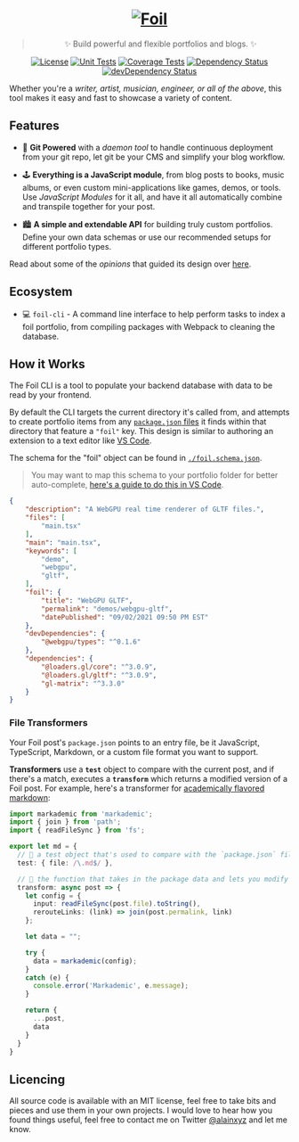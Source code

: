 <div align="center">

# <a href="https://alain.xyz/blog"><img alt="Foil" src="docs/foil-logo.svg" /></a>

> ✨ Build powerful and flexible portfolios and blogs. ✨

[![License][license-img]][license-url]
[![Unit Tests][travis-img]][travis-url]
[![Coverage Tests][codecov-img]][codecov-url]
[![Dependency Status][david-img]][david-url]
[![devDependency Status][david-dev-img]][david-dev-url]

</div>

Whether you're a *writer, artist, musician, engineer, or all of the above*, this tool makes it easy and fast to showcase a variety of content.

## Features

- 🐙 **Git Powered** with a *daemon tool* to handle continuous deployment from your git repo, let git be your CMS and simplify your blog workflow.

- 🕹️ **Everything is a JavaScript module**, from blog posts to books, music albums, or even custom mini-applications like games, demos, or tools. Use *JavaScript Modules* for it all, and have it all automatically combine and transpile together for your post.

- 🏙️ **A simple and extendable API** for building truly custom portfolios. Define your own data schemas or use our recommended setups for different portfolio types.

Read about some of the *opinions* that guided its design over [here](docs/opinions.md).

## Ecosystem

- 💻 `foil-cli` - A command line interface to help perform tasks to index a foil portfolio, from compiling packages with Webpack to cleaning the database.

## How it Works

The Foil CLI is a tool to populate your backend database with data to be read by your frontend.

By default the CLI targets the current directory it's called from, and attempts to create portfolio items from any [`package.json` files](https://docs.npmjs.com/files/package.json) it finds within that directory that feature a `"foil"` key. This design is similar to authoring an extension to a text editor like [VS Code](https://code.visualstudio.com/api/references/extension-manifest).

The schema for the "foil" object can be found in [`./foil.schema.json`](foil.schema.json).

> You may want to map this schema to your portfolio folder for better auto-complete, [here's a guide to do this in VS Code](https://vscode.readthedocs.io/en/latest/languages/json/#mapping-to-a-schema-in-the-workspace).

```json
{
    "description": "A WebGPU real time renderer of GLTF files.",
    "files": [
        "main.tsx"
    ],
    "main": "main.tsx",
    "keywords": [
        "demo",
        "webgpu",
        "gltf",
    ],
    "foil": {
        "title": "WebGPU GLTF",
        "permalink": "demos/webgpu-gltf",
        "datePublished": "09/02/2021 09:50 PM EST"
    },
    "devDependencies": {
        "@webgpu/types": "^0.1.6"
    },
    "dependencies": {
        "@loaders.gl/core": "^3.0.9",
        "@loaders.gl/gltf": "^3.0.9",
        "gl-matrix": "^3.3.0"
    }
}
```

### File Transformers

Your Foil post's `package.json` points to an entry file, be it JavaScript, TypeScript, Markdown, or a custom file format you want to support.

**Transformers** use a **`test`** object to compare with the current post, and if there's a match, executes a **`transform`** which returns a modified version of a Foil post. For example, here's a transformer for [academically flavored markdown](https://github.com/hyperfuse/markademic):

```ts
import markademic from 'markademic';
import { join } from 'path';
import { readFileSync } from 'fs';

export let md = {
  // 💉 a test object that's used to compare with the `package.json` file.
  test: { file: /\.md$/ },

  // 🚒 the function that takes in the package data and lets you modify it.
  transform: async post => {
    let config = {
      input: readFileSync(post.file).toString(),
      rerouteLinks: (link) => join(post.permalink, link)
    };

    let data = "";

    try {
      data = markademic(config);
    }
    catch (e) {
      console.error('Markademic', e.message);
    }

    return {
      ...post,
      data
    }
  }
}
```

## Licencing

All source code is available with an MIT license, feel free to take bits and pieces and use them in your own projects. I would love to hear how you found things useful, feel free to contact me on Twitter <a href="https://twitter.com/Alainxyz">@alainxyz</a> and let me know.

[cover-img]: docs/assets/logo.png
[cover-url]: https://alain.xyz/libraries/foil
[license-img]: http://img.shields.io/:license-mit-blue.svg?style=flat-square
[license-url]: https://opensource.org/licenses/MIT
[david-url]: https://david-dm.org/alaingalvan/foil?path=packages/foil
[david-img]: https://david-dm.org/alaingalvan/foil.svg?style=flat-square
[david-dev-url]: https://david-dm.org/alaingalvan/foil?path=packages/foil#info=devDependencies
[david-dev-img]: https://david-dm.org/alaingalvan/foil/dev-status.svg?style=flat-square
[travis-img]: https://img.shields.io/travis/alaingalvan/foil.svg?style=flat-square
[travis-url]:https://travis-ci.org/alaingalvan/foil
[codecov-img]:https://img.shields.io/codecov/c/github/alaingalvan/foil.svg?style=flat-square
[codecov-url]: https://codecov.io/gh/alaingalvan/foil
[npm-img]: https://img.shields.io/npm/v/foil.svg?style=flat-square
[npm-url]: http://npm.im/foil
[npm-download-img]: https://img.shields.io/npm/dm/foil.svg?style=flat-square
